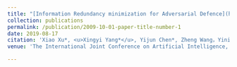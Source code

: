 ```yaml
---
title: "[Information Redundancy minimization for Adversarial Defence](http://adamdad.github.io/files/information redundancy minimization.pdf)"
collection: publications
permalink: /publication/2009-10-01-paper-title-number-1
date: 2019-08-17
citation: 'Xiao Xu*, <u>Xingyi Yang*</u>, Yijun Chen*, Zheng Wang，Yining Hu and Lizhe Xie<br> * Equally contributed'
venue: 'The International Joint Conference on Artificial Intelligence, Artificial Intelligence & Business Security (IJCAI Workshop)'

---
```


